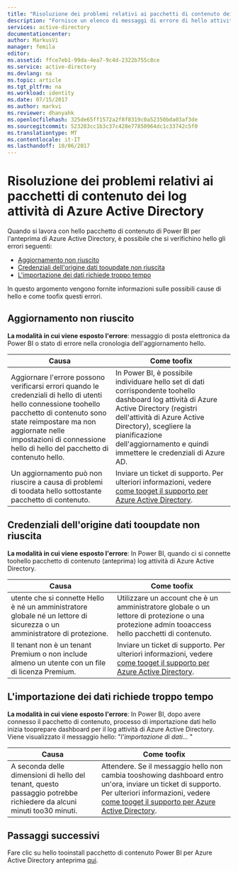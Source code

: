 ```yaml
---
title: "Risoluzione dei problemi relativi ai pacchetti di contenuto dei log attività di Azure Active Directory | Microsoft Docs"
description: "Fornisce un elenco di messaggi di errore di hello attività di Azure Active Directory contenuto pack e i passaggi toofix li."
services: active-directory
documentationcenter: 
author: MarkusVi
manager: femila
editor: 
ms.assetid: ffce7eb1-99da-4ea7-9c4d-2322b755c8ce
ms.service: active-directory
ms.devlang: na
ms.topic: article
ms.tgt_pltfrm: na
ms.workload: identity
ms.date: 07/15/2017
ms.author: markvi
ms.reviewer: dhanyahk
ms.openlocfilehash: 325de65ff1572a2f8f8319c0a52350bda03af3de
ms.sourcegitcommit: 523283cc1b3c37c428e77850964dc1c33742c5f0
ms.translationtype: MT
ms.contentlocale: it-IT
ms.lasthandoff: 10/06/2017
---
```

# <a name="troubleshooting-azure-active-directory-activity-logs-content-pack-errors"></a>Risoluzione dei problemi relativi ai pacchetti di contenuto dei log attività di Azure Active Directory 


Quando si lavora con hello pacchetto di contenuto di Power BI per l'anteprima di Azure Active Directory, è possibile che si verifichino hello gli errori seguenti: 

- [Aggiornamento non riuscito](active-directory-reporting-troubleshoot-content-pack.md#refresh-failed) 
- [Credenziali dell'origine dati tooupdate non riuscita](active-directory-reporting-troubleshoot-content-pack.md#failed-to-update-data-source-credentials) 
- [L'importazione dei dati richiede troppo tempo](active-directory-reporting-troubleshoot-content-pack.md#importing-of-data-is-taking-too-long) 
 
In questo argomento vengono fornite informazioni sulle possibili cause di hello e come toofix questi errori.
 
## <a name="refresh-failed"></a>Aggiornamento non riuscito 
 
**La modalità in cui viene esposto l'errore**: messaggio di posta elettronica da Power BI o stato di errore nella cronologia dell'aggiornamento hello. 


| Causa | Come toofix |
| ---   | ---        |
| Aggiornare l'errore possono verificarsi errori quando le credenziali di hello di utenti hello connessione toohello pacchetto di contenuto sono state reimpostare ma non aggiornate nelle impostazioni di connessione hello di hello del pacchetto di contenuto hello. | In Power BI, è possibile individuare hello set di dati corrispondente toohello dashboard log attività di Azure Active Directory (registri dell'attività di Azure Active Directory), scegliere la pianificazione dell'aggiornamento e quindi immettere le credenziali di Azure AD. |
| Un aggiornamento può non riuscire a causa di problemi di toodata hello sottostante pacchetto di contenuto. | Inviare un ticket di supporto. Per ulteriori informazioni, vedere [come tooget il supporto per Azure Active Directory](active-directory-troubleshooting-support-howto.md).|
 
 
## <a name="failed-tooupdate-data-source-credentials"></a>Credenziali dell'origine dati tooupdate non riuscita 
 
**La modalità in cui viene esposto l'errore**: In Power BI, quando ci si connette toohello pacchetto di contenuto (anteprima) log attività di Azure Active Directory. 

| Causa | Come toofix |
| ---   | ---        |
| utente che si connette Hello è né un amministratore globale né un lettore di sicurezza o un amministratore di protezione. | Utilizzare un account che è un amministratore globale o un lettore di protezione o una protezione admin tooaccess hello pacchetti di contenuto. |
| Il tenant non è un tenant Premium o non include almeno un utente con un file di licenza Premium. | Inviare un ticket di supporto. Per ulteriori informazioni, vedere [come tooget il supporto per Azure Active Directory](active-directory-troubleshooting-support-howto.md).|
 

 

## <a name="importing-of-data-is-taking-too-long"></a>L'importazione dei dati richiede troppo tempo 
 
**La modalità in cui viene esposto l'errore**: In Power BI, dopo avere connesso il pacchetto di contenuto, processo di importazione dati hello inizia tooprepare dashboard per il log attività di Azure Active Directory. Viene visualizzato il messaggio hello: "*l'importazione di dati...* "  

| Causa | Come toofix |
| ---   | ---        |
| A seconda delle dimensioni di hello del tenant, questo passaggio potrebbe richiedere da alcuni minuti too30 minuti. | Attendere. Se il messaggio hello non cambia tooshowing dashboard entro un'ora, inviare un ticket di supporto. Per ulteriori informazioni, vedere [come tooget il supporto per Azure Active Directory](active-directory-troubleshooting-support-howto.md).|

## <a name="next-steps"></a>Passaggi successivi

Fare clic su hello tooinstall pacchetto di contenuto Power BI per Azure Active Directory anteprima [qui](https://powerbi.microsoft.com/en-us/blog/azure-active-directory-meets-power-bi/).


